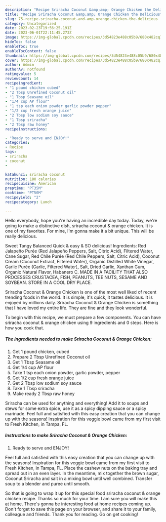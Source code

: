 ```yaml
---
description: "Recipe Sriracha Coconut &amp;amp; Orange Chicken the Delicious"
title: "Recipe Sriracha Coconut &amp;amp; Orange Chicken the Delicious"
slug: 75-recipe-sriracha-coconut-and-amp-orange-chicken-the-delicious
category: Uncategorized
date: 2023-02-23T19:56:25.191Z
date: 2023-06-01T22:11:45.273Z
image: https://img-global.cpcdn.com/recipes/3d54823e488c05b9/680x482cq70/sriracha-coconut-orange-chicken-recipe-main-photo.jpg
hideToc: false
enableToc: true
enableTocContent: false
thumbnail: https://img-global.cpcdn.com/recipes/3d54823e488c05b9/680x482cq70/sriracha-coconut-orange-chicken-recipe-main-photo.jpg
cover: https://img-global.cpcdn.com/recipes/3d54823e488c05b9/680x482cq70/sriracha-coconut-orange-chicken-recipe-main-photo.jpg
author: Admin
authorAv: notfound
ratingvalue: 5
reviewcount: 14
recipeingredient:
- "1 pound chicken cubed"
- "2 Tbsp Unrefined Coconut oil"
- "1 Tbsp Seasame oil"
- "1/4 cup AP flour"
- "1 tsp each onion powder garlic powder pepper"
- "1/2 cup fresh orange juice"
- "2 Tbsp low sodium soy sauce"
- "1 Tbsp sriracha"
- "2 Tbsp raw honey"
recipeinstructions:

- "Ready to serve and ENJOY!"
categories:
- Recipe
tags:
- sriracha
- coconut
- 

katakunci: sriracha coconut  
nutrition: 180 calories
recipecuisine: American
preptime: "PT35M"
cooktime: "PT50M"
recipeyield: "2"
recipecategory: Lunch

---
```



Hello everybody, hope you're having an incredible day today. Today, we're going to make a distinctive dish, sriracha coconut &amp; orange chicken. It is one of my favorites. For mine, I'm gonna make it a bit unique. This will be really delicious.

Sweet Tangy Balanced Quick &amp; easy &amp; SO delicious! Ingredients: Red Jalapeño Purée (Red Jalapeño Peppers, Salt, Citric Acid), Filtered Water, Cane Sugar, Red Chile Purée (Red Chile Peppers, Salt, Citric Acid), Coconut Cream (Coconut Extract, Filtered Water), Organic Distilled White Vinegar, Garlic Purée (Garlic, Filtered Water), Salt, Dried Garlic, Xanthan Gum, Organic Natural Flavor, Habanero C. MADE IN A FACILITY THAT ALSO PROCESSES CRUSTACEA, FISH, PEANUTS, TEE NUTS, SESAME AND SOYBEAN. STORE IN A COOL DRY PLACE.

Sriracha Coconut &amp; Orange Chicken is one of the most well liked of recent trending foods in the world. It is simple, it's quick, it tastes delicious. It is enjoyed by millions daily. Sriracha Coconut &amp; Orange Chicken is something that I have loved my entire life. They are fine and they look wonderful.


To begin with this recipe, we must prepare a few components. You can have sriracha coconut &amp; orange chicken using 9 ingredients and 0 steps. Here is how you cook that.

<!--inarticleads1-->

##### The ingredients needed to make Sriracha Coconut &amp; Orange Chicken:

1. Get 1 pound chicken, cubed
1. Prepare 2 Tbsp Unrefined Coconut oil
1. Get 1 Tbsp Seasame oil
1. Get 1/4 cup AP flour
1. Take 1 tsp each onion powder, garlic powder, pepper
1. Get 1/2 cup fresh orange juice
1. Get 2 Tbsp low sodium soy sauce
1. Take 1 Tbsp sriracha
1. Make ready 2 Tbsp raw honey


Sriracha can be used for anything and everything! Add it to soups and stews for some extra spice, use it as a spicy dipping sauce or a spicy marinade. Feel full and satisfied with this easy creation that you can change up with the seasons! Inspiration for this veggie bowl came from my first visit to Fresh Kitchen, in Tampa, FL. 

<!--inarticleads2-->

##### Instructions to make Sriracha Coconut &amp; Orange Chicken:


1. Ready to serve and ENJOY!

Feel full and satisfied with this easy creation that you can change up with the seasons! Inspiration for this veggie bowl came from my first visit to Fresh Kitchen, in Tampa, FL. Place the cashew nuts on the baking tray and spread out in an even layer. In the meantime, mix together the brown sugar, Coconut Sriracha and salt in a mixing bowl until well combined. Transfer soup to a blender and puree until smooth. 

So that is going to wrap it up for this special food sriracha coconut &amp; orange chicken recipe. Thanks so much for your time. I am sure you will make this at home. There's gonna be interesting food at home recipes coming up. Don't forget to save this page on your browser, and share it to your family, colleague and friends. Thank you for reading. Go on get cooking!
